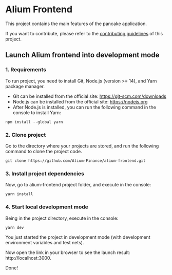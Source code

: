 # Alium Frontend

This project contains the main features of the pancake application.

If you want to contribute, please refer to the [contributing guidelines](./CONTRIBUTING.md) of this project.

## Launch Alium frontend into development mode

### 1. Requirements

To run project, you need to install Git, Node.js (version >= 14), and Yarn package manager.

- Git can be installed from the official site: https://git-scm.com/downloads
- Node.js can be installed from the official site: https://nodejs.org
- After Node.js is installed, you can run the following command in the console to install Yarn:

```
npm install --global yarn
```

### 2. Clone project

Go to the directory where your projects are stored, and run the following command to clone the project code.

```
git clone https://github.com/Alium-Finance/alium-frontend.git
```

### 3. Install project dependencies

Now, go to alium-frontend project folder, and execute in the console:

```
yarn install
```

### 4. Start local development mode

Being in the project directory, execute in the console:

```
yarn dev
```

You just started the project in development mode (with development environment variables and test nets).

Now open the link in your browser to see the launch result: http://localhost:3000.

Done!
